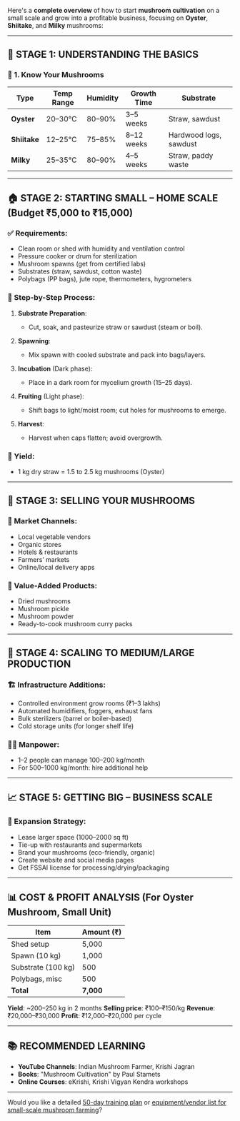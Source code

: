 Here's a **complete overview** of how to start **mushroom cultivation** on a small scale and grow into a profitable business, focusing on **Oyster**, **Shiitake**, and **Milky** mushrooms:

---

## 🌱 STAGE 1: UNDERSTANDING THE BASICS

### 🍄 1. Know Your Mushrooms

| Type         | Temp Range | Humidity | Growth Time | Substrate              |
| ------------ | ---------- | -------- | ----------- | ---------------------- |
| **Oyster**   | 20–30°C    | 80–90%   | 3–5 weeks   | Straw, sawdust         |
| **Shiitake** | 12–25°C    | 75–85%   | 8–12 weeks  | Hardwood logs, sawdust |
| **Milky**    | 25–35°C    | 80–90%   | 4–5 weeks   | Straw, paddy waste     |

---

## 🏠 STAGE 2: STARTING SMALL – HOME SCALE (Budget ₹5,000 to ₹15,000)

### ✅ Requirements:

* Clean room or shed with humidity and ventilation control
* Pressure cooker or drum for sterilization
* Mushroom spawns (get from certified labs)
* Substrates (straw, sawdust, cotton waste)
* Polybags (PP bags), jute rope, thermometers, hygrometers

### 🧪 Step-by-Step Process:

1. **Substrate Preparation**:

   * Cut, soak, and pasteurize straw or sawdust (steam or boil).
2. **Spawning**:

   * Mix spawn with cooled substrate and pack into bags/layers.
3. **Incubation** (Dark phase):

   * Place in a dark room for mycelium growth (15–25 days).
4. **Fruiting** (Light phase):

   * Shift bags to light/moist room; cut holes for mushrooms to emerge.
5. **Harvest**:

   * Harvest when caps flatten; avoid overgrowth.

### 🌟 Yield:

* 1 kg dry straw = 1.5 to 2.5 kg mushrooms (Oyster)

---

## 🧺 STAGE 3: SELLING YOUR MUSHROOMS

### 🛒 Market Channels:

* Local vegetable vendors
* Organic stores
* Hotels & restaurants
* Farmers’ markets
* Online/local delivery apps

### 🧂 Value-Added Products:

* Dried mushrooms
* Mushroom pickle
* Mushroom powder
* Ready-to-cook mushroom curry packs

---

## 🚜 STAGE 4: SCALING TO MEDIUM/LARGE PRODUCTION

### 🏗️ Infrastructure Additions:

* Controlled environment grow rooms (₹1–3 lakhs)
* Automated humidifiers, foggers, exhaust fans
* Bulk sterilizers (barrel or boiler-based)
* Cold storage units (for longer shelf life)

### 👩‍🌾 Manpower:

* 1–2 people can manage 100–200 kg/month
* For 500–1000 kg/month: hire additional help

---

## 📈 STAGE 5: GETTING BIG – BUSINESS SCALE

### 🧩 Expansion Strategy:

* Lease larger space (1000–2000 sq ft)
* Tie-up with restaurants and supermarkets
* Brand your mushrooms (eco-friendly, organic)
* Create website and social media pages
* Get FSSAI license for processing/drying/packaging

---

## 📊 COST & PROFIT ANALYSIS (For Oyster Mushroom, Small Unit)

| Item               | Amount (₹) |
| ------------------ | ---------- |
| Shed setup         | 5,000      |
| Spawn (10 kg)      | 1,000      |
| Substrate (100 kg) | 500        |
| Polybags, misc     | 500        |
| **Total**          | **7,000**  |

**Yield**: \~200–250 kg in 2 months
**Selling price**: ₹100–₹150/kg
**Revenue**: ₹20,000–₹30,000
**Profit**: ₹12,000–₹20,000 per cycle

---

## 📚 RECOMMENDED LEARNING

* **YouTube Channels**: Indian Mushroom Farmer, Krishi Jagran
* **Books**: "Mushroom Cultivation" by Paul Stamets
* **Online Courses**: eKrishi, Krishi Vigyan Kendra workshops

---

Would you like a detailed [50-day training plan](f) or [equipment/vendor list for small-scale mushroom farming](f)?
